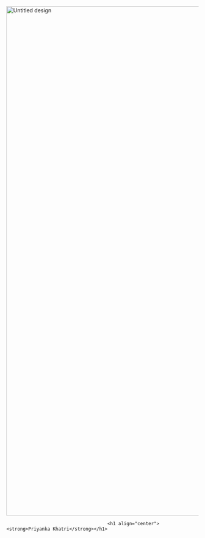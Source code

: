

<img width="2000" height="1333" alt="Untitled design" src="https://github.com/user-attachments/assets/33e74944-5d49-4fe6-a57c-1748a1cec85b" />



                                         <h1 align="center"><strong>Priyanka Khatri</strong></h1>
 
<!--
**preeyankakc037/preeyankakc037** is a ✨ _special_ ✨ repository because its `README.md` (this file) appears on your GitHub profile.

Here are some ideas to get you started:

- 🔭 I’m currently working on ...
- 🌱 I’m currently learning ...
- 👯 I’m looking to collaborate on ...
- 🤔 I’m looking for help with ...
- 💬 Ask me about ...
- 📫 How to reach me: ...
- 😄 Pronouns: ...
- ⚡ Fun fact: ...
-->

